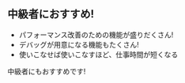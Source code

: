 ## 中級者におすすめ!
 * パフォーマンス改善のための機能が盛りだくさん!
 * デバッグが用意になる機能もたくさん!
 * 使いこなせば使いこなすほど、仕事時間が短くなる

中級者にもおすすめです!
